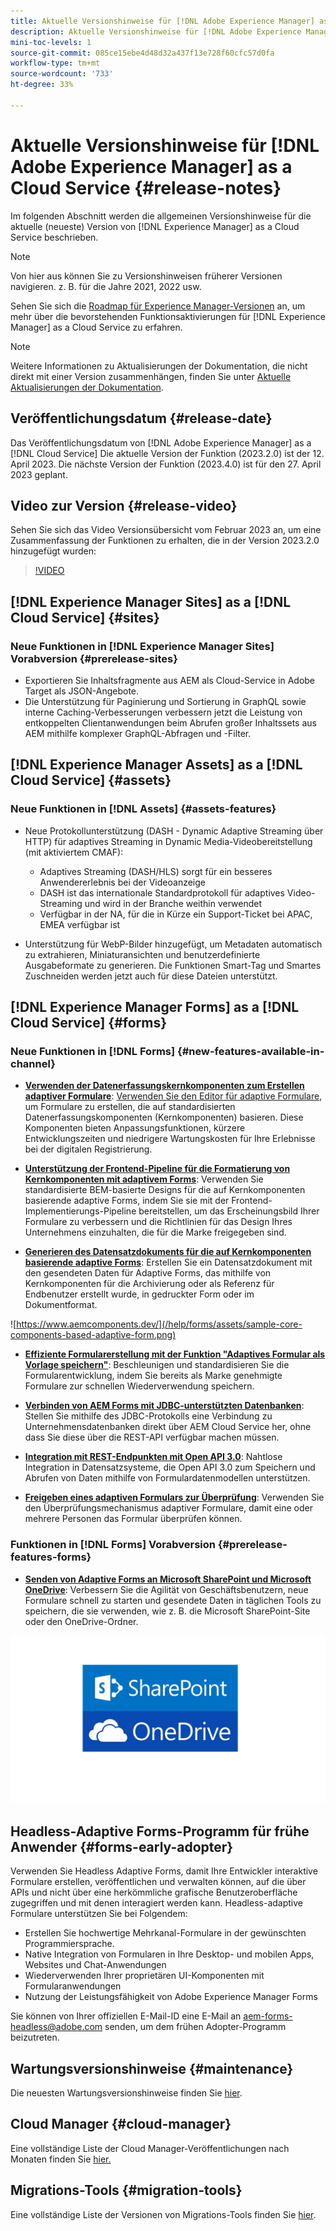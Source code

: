 ```yaml
---
title: Aktuelle Versionshinweise für [!DNL Adobe Experience Manager] as a Cloud Service.
description: Aktuelle Versionshinweise für [!DNL Adobe Experience Manager] as a Cloud Service.
mini-toc-levels: 1
source-git-commit: 085ce15ebe4d48d32a437f13e728f60cfc57d0fa
workflow-type: tm+mt
source-wordcount: '733'
ht-degree: 33%

---
```



# Aktuelle Versionshinweise für [!DNL Adobe Experience Manager] as a Cloud Service {#release-notes}

Im folgenden Abschnitt werden die allgemeinen Versionshinweise für die aktuelle (neueste) Version von [!DNL Experience Manager] as a Cloud Service beschrieben.

>[!NOTE]
>
>Von hier aus können Sie zu Versionshinweisen früherer Versionen navigieren. z. B. für die Jahre 2021, 2022 usw.
>
>Sehen Sie sich die [Roadmap für Experience Manager-Versionen](https://experienceleague.adobe.com/docs/experience-manager-release-information/aem-release-updates/update-releases-roadmap.html?lang=de) an, um mehr über die bevorstehenden Funktionsaktivierungen für [!DNL Experience Manager] as a Cloud Service zu erfahren. 

>[!NOTE]
>
>Weitere Informationen zu Aktualisierungen der Dokumentation, die nicht direkt mit einer Version zusammenhängen, finden Sie unter [Aktuelle Aktualisierungen der Dokumentation](https://experienceleague.adobe.com/docs/experience-manager-release-information/aem-release-updates/doc-updates/documentation-updates.html?lang=de).

## Veröffentlichungsdatum {#release-date}

Das Veröffentlichungsdatum von [!DNL Adobe Experience Manager] as a [!DNL Cloud Service] Die aktuelle Version der Funktion (2023.2.0) ist der 12. April 2023. Die nächste Version der Funktion (2023.4.0) ist für den 27. April 2023 geplant.

## Video zur Version {#release-video}

Sehen Sie sich das Video Versionsübersicht vom Februar 2023 an, um eine Zusammenfassung der Funktionen zu erhalten, die in der Version 2023.2.0 hinzugefügt wurden:

>[!VIDEO](https://video.tv.adobe.com/v/3416885/?quality=12)

## [!DNL Experience Manager Sites] as a [!DNL Cloud Service] {#sites}

### Neue Funktionen in [!DNL Experience Manager Sites] Vorabversion {#prerelease-sites}

* Exportieren Sie Inhaltsfragmente aus AEM als Cloud-Service in Adobe Target als JSON-Angebote.
* Die Unterstützung für Paginierung und Sortierung in GraphQL sowie interne Caching-Verbesserungen verbessern jetzt die Leistung von entkoppelten Clientanwendungen beim Abrufen großer Inhaltssets aus AEM mithilfe komplexer GraphQL-Abfragen und -Filter.

## [!DNL Experience Manager Assets] as a [!DNL Cloud Service] {#assets}

### Neue Funktionen in [!DNL Assets] {#assets-features}

* Neue Protokollunterstützung (DASH - Dynamic Adaptive Streaming über HTTP) für adaptives Streaming in Dynamic Media-Videobereitstellung (mit aktiviertem CMAF):
   * Adaptives Streaming (DASH/HLS) sorgt für ein besseres Anwendererlebnis bei der Videoanzeige
   * DASH ist das internationale Standardprotokoll für adaptives Video-Streaming und wird in der Branche weithin verwendet
   * Verfügbar in der NA, für die in Kürze ein Support-Ticket bei APAC, EMEA verfügbar ist

* Unterstützung für WebP-Bilder hinzugefügt, um Metadaten automatisch zu extrahieren, Miniaturansichten und benutzerdefinierte Ausgabeformate zu generieren. Die Funktionen Smart-Tag und Smartes Zuschneiden werden jetzt auch für diese Dateien unterstützt.

## [!DNL Experience Manager Forms] as a [!DNL Cloud Service] {#forms}

### Neue Funktionen in [!DNL Forms] {#new-features-available-in-channel}

* **[Verwenden der Datenerfassungskernkomponenten zum Erstellen adaptiver Formulare](https://experienceleague.adobe.com/docs/experience-manager-core-components/using/adaptive-forms/introduction.html?lang=de)**: [Verwenden Sie den Editor für adaptive Formulare](/help/forms/creating-adaptive-form-core-components.md), um Formulare zu erstellen, die auf standardisierten Datenerfassungskomponenten (Kernkomponenten) basieren. Diese Komponenten bieten Anpassungsfunktionen, kürzere Entwicklungszeiten und niedrigere Wartungskosten für Ihre Erlebnisse bei der digitalen Registrierung.

* **[Unterstützung der Frontend-Pipeline für die Formatierung von Kernkomponenten mit adaptivem Forms](/help/forms/using-themes-in-core-components.md)**: Verwenden Sie standardisierte BEM-basierte Designs für die auf Kernkomponenten basierende adaptive Forms, indem Sie sie mit der Frontend-Implementierungs-Pipeline bereitstellen, um das Erscheinungsbild Ihrer Formulare zu verbessern und die Richtlinien für das Design Ihres Unternehmens einzuhalten, die für die Marke freigegeben sind.

* **[Generieren des Datensatzdokuments für die auf Kernkomponenten basierende adaptive Forms](/help/forms/generate-document-of-record-core-components.md)**: Erstellen Sie ein Datensatzdokument mit den gesendeten Daten für Adaptive Forms, das mithilfe von Kernkomponenten für die Archivierung oder als Referenz für Endbenutzer erstellt wurde, in gedruckter Form oder im Dokumentformat.

![https://www.aemcomponents.dev/](/help/forms/assets/sample-core-components-based-adaptive-form.png)

* **[Effiziente Formularerstellung mit der Funktion &quot;Adaptives Formular als Vorlage speichern&quot;](/help/forms/template-editor.md#save-an-adaptive-form-as-template-saving-adaptive-form-as-template)**: Beschleunigen und standardisieren Sie die Formularentwicklung, indem Sie bereits als Marke genehmigte Formulare zur schnellen Wiederverwendung speichern.

* **[Verbinden von AEM Forms mit JDBC-unterstützten Datenbanken](/help/forms/configure-data-sources.md#configure-relational-database-configure-relational-database)**: Stellen Sie mithilfe des JDBC-Protokolls eine Verbindung zu Unternehmensdatenbanken direkt über AEM Cloud Service her, ohne dass Sie diese über die REST-API verfügbar machen müssen.

* **[Integration mit REST-Endpunkten mit Open API 3.0](/help/forms/configure-data-sources.md#configure-restful-services-open-api-specification-version-20-configure-restful-services-swagger-version30)**: Nahtlose Integration in Datensatzsysteme, die Open API 3.0 zum Speichern und Abrufen von Daten mithilfe von Formulardatenmodellen unterstützen.

* **[Freigeben eines adaptiven Formulars zur Überprüfung](/help/forms/create-reviews-forms.md)**: Verwenden Sie den Überprüfungsmechanismus adaptiver Formulare, damit eine oder mehrere Personen das Formular überprüfen können.


### Funktionen in [!DNL Forms] Vorabversion {#prerelease-features-forms}

* **[Senden von Adaptive Forms an Microsoft SharePoint und Microsoft OneDrive](/help/forms/configuring-submit-actions.md)**: Verbessern Sie die Agilität von Geschäftsbenutzern, neue Formulare schnell zu starten und gesendete Daten in täglichen Tools zu speichern, die sie verwenden, wie z. B. die Microsoft SharePoint-Site oder den OneDrive-Ordner.

![Senden von Adaptive Forms an Microsoft SharePoint und Microsoft OneDrive](/help/forms/assets/onedrive-and-sharepoint.jpg)


## Headless-Adaptive Forms-Programm für frühe Anwender {#forms-early-adopter}

Verwenden Sie Headless Adaptive Forms, damit Ihre Entwickler interaktive Formulare erstellen, veröffentlichen und verwalten können, auf die über APIs und nicht über eine herkömmliche grafische Benutzeroberfläche zugegriffen und mit denen interagiert werden kann. Headless-adaptive Formulare unterstützen Sie bei Folgendem:

* Erstellen Sie hochwertige Mehrkanal-Formulare in der gewünschten Programmiersprache.
* Native Integration von Formularen in Ihre Desktop- und mobilen Apps, Websites und Chat-Anwendungen
* Wiederverwenden Ihrer proprietären UI-Komponenten mit Formularanwendungen
* Nutzung der Leistungsfähigkeit von Adobe Experience Manager Forms

Sie können von Ihrer offiziellen E-Mail-ID eine E-Mail an aem-forms-headless@adobe.com senden, um dem frühen Adopter-Programm beizutreten.

## Wartungsversionshinweise {#maintenance}

Die neuesten Wartungsversionshinweise finden Sie [hier](/help/release-notes/maintenance/latest.md).

## Cloud Manager {#cloud-manager}

Eine vollständige Liste der Cloud Manager-Veröffentlichungen nach Monaten finden Sie [hier.](/help/implementing/cloud-manager/release-notes/current.md)

## Migrations-Tools {#migration-tools}

Eine vollständige Liste der Versionen von Migrations-Tools finden Sie [hier](/help/journey-migration/release-notes/release-notes-migration-tools-current.md).

